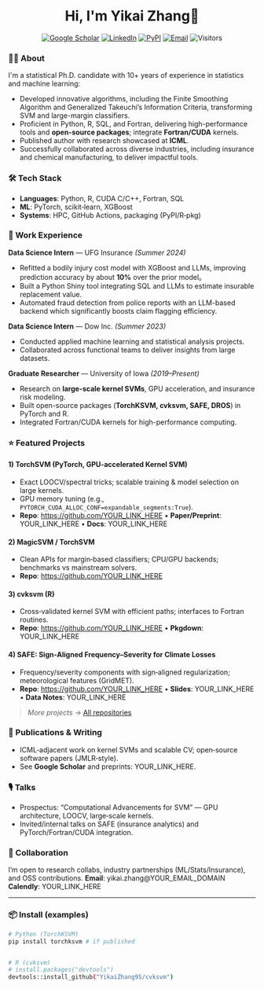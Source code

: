 <h1 align="center">Hi, I'm Yikai Zhang👋</h1>
<p align="center">
<a href="https://scholar.google.com/YOUR_LINK_HERE"><img alt="Google Scholar" src="https://img.shields.io/badge/Scholar-4285F4?logo=google-scholar&logoColor=white"></a>
<a href="https://www.linkedin.com/in/yikai-zhang-66a01b160"><img alt="LinkedIn" src="https://img.shields.io/badge/LinkedIn-0A66C2?logo=linkedin&logoColor=white"></a>
<a href="https://pypi.org/user/yikaizhang/"><img alt="PyPI" src="https://img.shields.io/badge/PyPI-3775A9?logo=pypi&logoColor=white"></a>
<a href="mailto:yikai.zhang@uiowa.edu"><img alt="Email" src="https://img.shields.io/badge/Email-181717?logo=gmail&logoColor=white"></a>
<img alt="Visitors" src="https://komarev.com/ghpvc/?username=YikaiZhang95&style=flat">
</p>


### 🧑‍🔬 About
I'm a statistical Ph.D. candidate with 10+ years of experience in statistics and machine learning:
- Developed innovative algorithms, including the Finite Smoothing Algorithm and Generalized Takeuchi’s Information Criteria, transforming SVM and large-margin classifiers.
- Proficient in Python, R, SQL, and Fortran, delivering high-performance tools and **open-source packages**; integrate **Fortran/CUDA** kernels.
- Published author with research showcased at **ICML**.
- Successfully collaborated across diverse industries, including insurance and chemical manufacturing, to deliver impactful tools.


### 🛠️ Tech Stack
- **Languages**: Python, R, CUDA C/C++, Fortran, SQL
- **ML**: PyTorch, scikit‑learn, XGBoost
- **Systems**: HPC, GitHub Actions, packaging (PyPI/R‑pkg)

### 💼 Work Experience

**Data Science Intern** — UFG Insurance _(Summer 2024)_  
- Refitted a bodily injury cost model with XGBoost and LLMs, improving prediction accuracy by about **10%** over the prior model。  
- Built a Python Shiny tool integrating SQL and LLMs to estimate insurable replacement value.
- Automated fraud detection from police reports with an LLM-based backend which significantly boosts claim flagging efficiency.  

**Data Science Intern** — Dow Inc. _(Summer 2023)_  
- Conducted applied machine learning and statistical analysis projects.  
- Collaborated across functional teams to deliver insights from large datasets.  

**Graduate Researcher** — University of Iowa _(2019–Present)_  
- Research on **large-scale kernel SVMs**, GPU acceleration, and insurance risk modeling.  
- Built open-source packages (**TorchKSVM, cvksvm, SAFE, DROS**) in PyTorch and R.  
- Integrated Fortran/CUDA kernels for high-performance computing.  


### ⭐ Featured Projects


#### 1) TorchSVM (PyTorch, GPU‑accelerated Kernel SVM)
- Exact LOOCV/spectral tricks; scalable training & model selection on large kernels.
- GPU memory tuning (e.g., `PYTORCH_CUDA_ALLOC_CONF=expandable_segments:True`).
- **Repo**: https://github.com/YOUR_LINK_HERE • **Paper/Preprint**: YOUR_LINK_HERE • **Docs**: YOUR_LINK_HERE


#### 2) MagicSVM / TorchSVM
- Clean APIs for margin‑based classifiers; CPU/GPU backends; benchmarks vs mainstream solvers.
- **Repo**: https://github.com/YOUR_LINK_HERE


#### 3) cvksvm (R)
- Cross‑validated kernel SVM with efficient paths; interfaces to Fortran routines.
- **Repo**: https://github.com/YOUR_LINK_HERE • **Pkgdown**: YOUR_LINK_HERE


#### 4) SAFE: Sign‑Aligned Frequency–Severity for Climate Losses
- Frequency/severity components with sign‑aligned regularization; meteorological features (GridMET).
- **Repo**: https://github.com/YOUR_LINK_HERE • **Slides**: YOUR_LINK_HERE • **Data Notes**: YOUR_LINK_HERE



> _More projects →_ [All repositories](https://github.com/YikaiZhang95?tab=repositories)


### 📄 Publications & Writing
- ICML‑adjacent work on kernel SVMs and scalable CV; open‑source software papers (JMLR‑style).
- See **Google Scholar** and preprints: YOUR_LINK_HERE.


### 🎙️ Talks
- Prospectus: “Computational Advancements for SVM” — GPU architecture, LOOCV, large‑scale kernels.
- Invited/internal talks on SAFE (insurance analytics) and PyTorch/Fortran/CUDA integration.


### 🤝 Collaboration
I’m open to research collabs, industry partnerships (ML/Stats/Insurance), and OSS contributions.
**Email**: yikai.zhang@YOUR_EMAIL_DOMAIN
**Calendly**: YOUR_LINK_HERE


---


### 📦 Install (examples)
```bash
# Python (TorchKSVM)
pip install torchksvm # if published


# R (cvksvm)
# install.packages("devtools")
devtools::install_github("YikaiZhang95/cvksvm")

